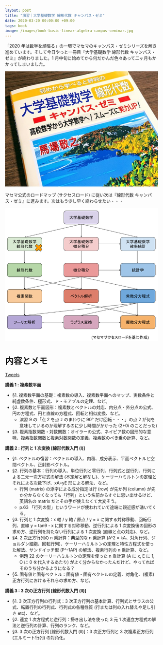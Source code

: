 ```yaml
---
layout: post
title: "演習｜大学基礎数学 線形代数 キャンパス・ゼミ"
date: 2020-03-20 00:00:00 +09:00
tags: book
image: /images/book-basic-linear-algebra-campus-seminar.jpg
---
```


「[2020 年は数学を頑張る](/2020/01/14/study-math)」の一環でマセマのキャンパス・ゼミシリーズを解き進めています。そして今日やっと一冊目『大学基礎数学 線形代数 キャンパス・ゼミ』が終わりました。1 月中旬に始めてから何だかんだ色々あって二ヶ月もかかってしまいました。

![表紙](/images/book-basic-linear-algebra-campus-seminar.jpg)

マセマ公式のロードマップ (サクセスロード) に従い次は『線形代数 キャンパス・ゼミ』に進みます。次はもう少し早く終わらせたい・・・

![ロードマップ](/images/book-basic-linear-algebra-campus-seminar-roadmap.png)

# 内容とメモ

[Tweets](https://twitter.com/nhiroki_/status/1217109338273116160)

**講義 1 : 複素数平面**

- §1. 複素数平面の基礎：複素数の導入、複素数平面へのマップ、実数条件と純虚数条件、極形式、ド・モアブルの定理、など。
- §2. 複素数と平面図形：複素数とベクトルの対応、内分点・外分点の公式、円の方程式、円と直線の方程式、回転と相似変換、など。
  - 演習 9 の「点 2 を点 z のまわりに 90° だけ回転・・・」の点 2 が何を意味しているのか理解するのに少し時間がかかった (2+0i のことだった)
- §3. 複素指数関数・対数関数：オイラーの公式、ネイピア数の図形的な意味、複素指数関数と複素対数関数の定義、複素数のべき乗の計算、など。

**講義 2 : 行列と 1 次変換 [線形代数入門 (I)]**

- §1. ベクトルの復習：ベクトルの導入、内積、成分表示、平面ベクトルと空間ベクトル、正射影ベクトル。
- §2. 行列の基本：行列の導入、単位行列と零行列、行列式と逆行列、行列による二元一次方程式の解法 (不定解と解なし)、ケーリーハミルトンの定理とそれによる次数下げ、xA=yE 形による解法、など。
  - 行列 (matrix) の添字による成分指定は行 (row) が先か列 (column) が先か分からなくなっても「行列」という名前からすぐに思い出せるけど、英語名の matrix だとその手が使えなくて大変そう。
  - p.63 「行列の型」というワードが使われていて途端に親近感が湧いてくる。
- §3. 行列と 1 次変換：x 軸 / y 軸 / 原点 / y = x に関する対称移動、回転行列、直線 y = tanθ・x に関する対称移動、逆行列による 1 次変換後の図形の求め方、逆行列を持たない行列による 1 次変換 (直線と点の対応)、など。
- §4. 2 次正方行列の n 乗計算：典型的な n 乗計算 (A^2 = kA、対角行列、ジョルダン細胞、回転行列)、ケーリーハミルトンの定理と特性方程式を使った解法、サンドイッチ型 (P^-1AP) の解法、複素行列の n 乗計算、など。
  - 例題 22 のケーリーハミルトンの定理を使った n 乗計算 (A に x, E に 1, O に 0 を代入するあたり) がよく分からなかったんだけど、やってればそのうち分かるようになる？
- §5. 固有値と固有ベクトル：固有値・固有ベクトルの定義、対角化、(複素) 正方行列におけるそれらの求め方、など。

**講義 3 : 3 次の正方行列 [線形代数入門 (II)]**

- §1. 3 次正方行列の行列式：3 次正方行列の基本計算、行列式とサラスの公式、転置行列の行列式、行列式の各種性質 (行または列の入れ替えや足し引き etc)、など。
- §2. 連立 1 次方程式と逆行列：掃き出し法を使った 3 元 1 次連立方程式の解法と逆行列の計算、行列のランク、など。
- §3. 3 次の正方行列 [線形代数入門 (II)]：3 次正方行列と 3 次複素正方行列 (エルミート行列) の対角化。